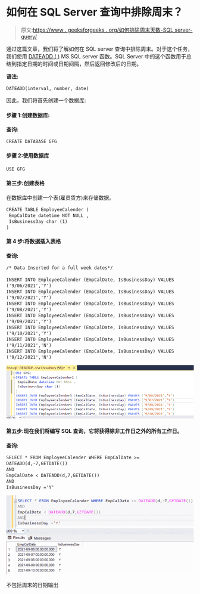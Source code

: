 # 如何在 SQL Server 查询中排除周末？

> 原文:[https://www . geeksforgeeks . org/如何排除周末天数-SQL server-query/](https://www.geeksforgeeks.org/how-to-exclude-weekend-days-in-a-sql-server-query/)

通过这篇文章，我们将了解如何在 SQL server 查询中排除周末。对于这个任务，我们使用 [DATEADD ( )](https://www.geeksforgeeks.org/dateadd-function-in-sql-server/) MS.SQL server 函数。SQL Server 中的这个函数用于总结到指定日期的时间或日期间隔，然后返回修改后的日期。

**语法:**

```
DATEADD(interval, number, date)
```

因此，我们将首先创建一个数据库:

#### 步骤 1:创建数据库:

**查询:**

```
CREATE DATABASE GFG
```

#### 步骤 2:使用数据库

```
USE GFG
```

#### 第三步:创建表格

在数据库中创建一个表(雇员贷方)来存储数据。

```
CREATE TABLE EmployeeCalender (
 EmpCalDate datetime NOT NULL ,
 IsBusinessDay char (1)
)
```

#### 第 4 步:将数据插入表格

**查询:**

```
/* Data Inserted for a full week dates*/

INSERT INTO EmployeeCalender (EmpCalDate, IsBusinessDay) VALUES ('9/06/2021','Y')
INSERT INTO EmployeeCalender (EmpCalDate, IsBusinessDay) VALUES ('9/07/2021','Y')
INSERT INTO EmployeeCalender (EmpCalDate, IsBusinessDay) VALUES ('9/08/2021','Y')
INSERT INTO EmployeeCalender (EmpCalDate, IsBusinessDay) VALUES ('9/09/2021','Y')
INSERT INTO EmployeeCalender (EmpCalDate, IsBusinessDay) VALUES ('9/10/2021','Y')
INSERT INTO EmployeeCalender (EmpCalDate, IsBusinessDay) VALUES ('9/11/2021','N')
INSERT INTO EmployeeCalender (EmpCalDate, IsBusinessDay) VALUES ('9/12/2021','N')
```

![](img/ad3a666ba010c95bccb9cf4d74134807.png)

#### 第五步:现在我们将编写 SQL 查询，它将获得除非工作日之外的所有工作日。

**查询:**

```
SELECT * FROM EmployeeCalender WHERE EmpCalDate >= DATEADD(d,-7,GETDATE())
AND
EmpCalDate < DATEADD(d,7,GETDATE())
AND
IsBusinessDay ='Y'
```

![](img/80c55f993bd4015da540404c19dcb89d.png)

不包括周末的日期输出